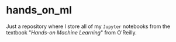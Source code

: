 # hands_on_ml
Just a repository where I store all of my `Jupyter` notebooks from the textbook "*Hands-on Machine Learning*" from O'Reilly.
